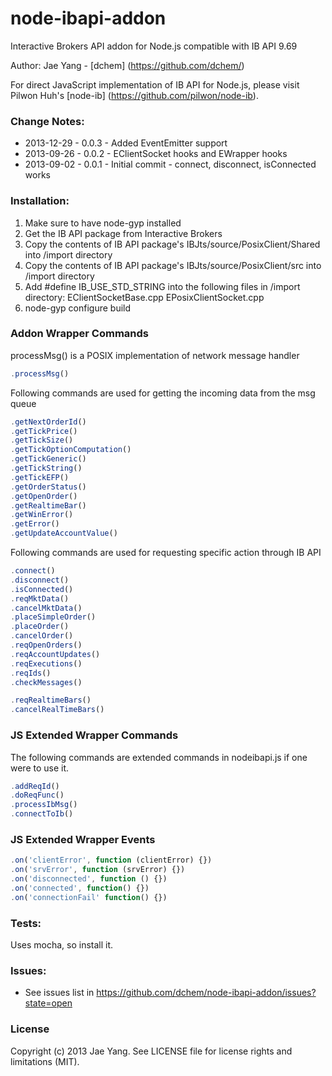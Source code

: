 node-ibapi-addon
================

Interactive Brokers API addon for Node.js compatible with IB API 9.69

Author: Jae Yang - [dchem] (https://github.com/dchem/)

For direct JavaScript implementation of IB API for Node.js, please visit Pilwon Huh's [node-ib] (https://github.com/pilwon/node-ib).


### Change Notes:

* 2013-12-29 - 0.0.3 - Added EventEmitter support
* 2013-09-26 - 0.0.2 - EClientSocket hooks and EWrapper hooks
* 2013-09-02 - 0.0.1 - Initial commit - connect, disconnect, isConnected works

### Installation:

1. Make sure to have node-gyp installed
2. Get the IB API package from Interactive Brokers
3. Copy the contents of IB API package's 
    IBJts/source/PosixClient/Shared into /import directory
4. Copy the contents of IB API package's
    IBJts/source/PosixClient/src into /import directory
5. Add #define IB_USE_STD_STRING into the following files in /import directory:
    EClientSocketBase.cpp
    EPosixClientSocket.cpp
6. node-gyp configure build

### Addon Wrapper Commands
processMsg() is a POSIX implementation of network message handler
```js
.processMsg()
```
Following commands are used for getting the incoming data from the msg queue 
```js
.getNextOrderId()
.getTickPrice()
.getTickSize()
.getTickOptionComputation()
.getTickGeneric()
.getTickString()
.getTickEFP()
.getOrderStatus()
.getOpenOrder()
.getRealtimeBar()
.getWinError()
.getError()
.getUpdateAccountValue()
```

Following commands are used for requesting specific action through IB API
```js
.connect()
.disconnect()
.isConnected()
.reqMktData()
.cancelMktData()
.placeSimpleOrder()
.placeOrder()
.cancelOrder()
.reqOpenOrders()
.reqAccountUpdates()
.reqExecutions()
.reqIds()
.checkMessages()

.reqRealtimeBars()
.cancelRealTimeBars()
```

### JS Extended Wrapper Commands
The following commands are extended commands in nodeibapi.js if one were to use it.
```js
.addReqId()
.doReqFunc()
.processIbMsg()
.connectToIb()
```

### JS Extended Wrapper Events
```js
.on('clientError', function (clientError) {})
.on('srvError', function (srvError) {})
.on('disconnected', function () {})
.on('connected', function() {})
.on('connectionFail' function() {})
```

### Tests:
Uses mocha, so install it.

### Issues:
* See issues list in https://github.com/dchem/node-ibapi-addon/issues?state=open

### License
Copyright (c) 2013 Jae Yang. See LICENSE file for license rights and limitations (MIT).
